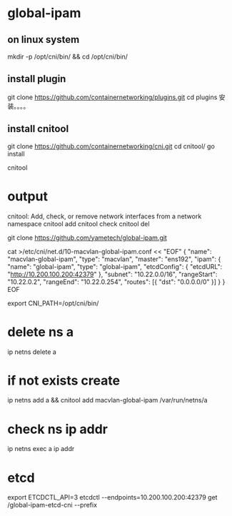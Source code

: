 # global-ipam

## on linux system

mkdir -p /opt/cni/bin/ && cd  /opt/cni/bin/

## install plugin

git clone https://github.com/containernetworking/plugins.git
cd plugins
安装。。。。


## install cnitool

git clone https://github.com/containernetworking/cni.git
cd cnitool/
go install

cnitool

# output
cnitool: Add, check, or remove network interfaces from a network namespace
cnitool add   <net> <netns>
cnitool check <net> <netns>
cnitool del   <net> <netns>




git clone https://github.com/yametech/global-ipam.git


cat >/etc/cni/net.d/10-macvlan-global-ipam.conf  << "EOF"
{
    "name": "macvlan-global-ipam",
    "type": "macvlan",
    "master": "ens192",
    "ipam": {
        "name": "global-ipam",
        "type": "global-ipam",
        "etcdConfig": {
        "etcdURL": "http://10.200.100.200:42379"
        },
        "subnet": "10.22.0.0/16",
        "rangeStart": "10.22.0.2",
        "rangeEnd": "10.22.0.254",
        "routes": [{ "dst": "0.0.0.0/0" }]
    }
}
EOF


export CNI_PATH=/opt/cni/bin/

# delete ns a
ip netns delete a

# if not exists create
ip netns add a && cnitool add macvlan-global-ipam /var/run/netns/a

# check ns ip addr
ip netns exec a ip addr


# etcd 
export ETCDCTL_API=3
etcdctl --endpoints=10.200.100.200:42379 get /global-ipam-etcd-cni --prefix


